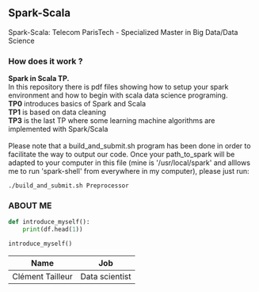 ## Spark-Scala

Spark-Scala: Telecom ParisTech - Specialized Master in Big Data/Data Science
<br>

### How does it work ?

<b>Spark in Scala TP.</b> <br>
In this repository there is pdf files showing how to setup your spark environment and how to begin with scala data science programing.<br>
<b>TP0</b> introduces basics of Spark and Scala<br>
<b>TP1</b> is based on data cleaning<br>
<b>TP3</b> is the last TP where some learning machine algorithms are implemented with Spark/Scala<br>
<br>
Please note that a build_and_submit.sh program has been done in order to facilitate the way to output our code. Once your path_to_spark will be adapted to your computer in this file (mine is '/usr/local/spark' and alllows me to run 'spark-shell' from everywhere in my computer), please just run:
```
./build_and_submit.sh Preprocessor
```

### ABOUT ME

```python
def introduce_myself():
    print(df.head(1))

introduce_myself()
```

| Name                | Job             |
| ------------------- | --------------- |
| Clément Tailleur    | Data scientist  |
